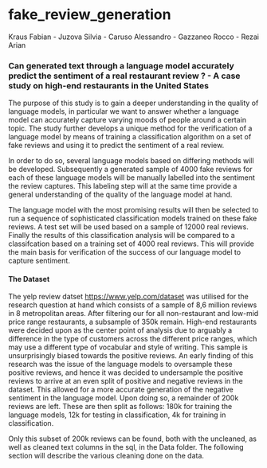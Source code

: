# fake_review_generation

Kraus Fabian - Juzova Silvia - Caruso Alessandro - Gazzaneo Rocco - Rezai Arian

### **Can generated text through a language model accurately predict the sentiment of a real restaurant review ? - A case study on high-end restaurants in the United States**


The purpose of this study is to gain a deeper understanding in the quality of language models, in particular we want to answer whether a language model can accurately capture varying moods of people around a certain topic. The study further develops a unique method for the verification of a language model by means of training a classification algorithm on a set of fake reviews and using it to predict the sentiment of a real review. 

In order to do so, several language models based on differing methods will be developed. Subsequently a generated sample of 4000 fake reviews for each of these language models will be manually labelled into the sentiment the review captures. This labeling step will at the same time provide a general understanding of the quality of the language model at hand. 

The language model with the most promising results will then be selected to run a sequence of sophisticated classification models trained on these fake reviews. A test set will be used based on a sample of 12000 real reviews. Finally the results of this classification analysis will be compared to a classifcation based on a training set of 4000 real reviews. This will provide the main basis for verification of the success of our language model to capture sentiment. 

#### The Dataset
The yelp review datset https://www.yelp.com/dataset was utilised for the research question at hand which consists of a sample of 8,6 million reviews in 8 metropolitan areas. After filtering our for all non-restaurant and low-mid price range restaurants, a subsample of 350k remain. High-end restaurants were decided upon as the center point of analysis due to arguably a difference in the type of customers across the different price ranges, which may use a different type of vocabular and style of writing. This sample is unsurprisingly biased towards the positive reviews. An early finding of this research was the issue of the language models to oversample these positive reviews, and hence it was decided to undersample the positive reviews to arrive at an even split of positive and negative reviews in the dataset. This allowed for a more accurate generation of the negative sentiment in the language model. Upon doing so, a remainder of 200k reviews are left. These are then split as follows: 180k for training the language models, 12k for testing in classification, 4k for training in classification.

Only this subset of 200k reviews can be found, both with the uncleaned, as well as cleaned text columns in the sql, in the Data folder. The following section will describe the various cleaning done on the data.
